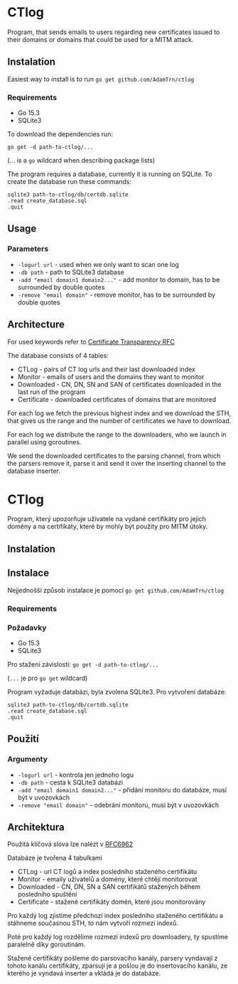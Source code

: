 # CTlog
Program, that sends emails to users regarding new certificates issued to their domains or domains that could be used for a MITM attack.

## Instalation
Easiest way to install is to run `go get github.com/AdamTrn/ctlog`
### Requirements
- Go 15.3
- SQLite3

To download the dependencies run:

`go get -d path-to-ctlog/...`

(... is a `go` wildcard when describing package lists)

The program requires a database, currently it is running on SQLite.
To create the database run these commands:
```
sqlite3 path-to-ctlog/db/certdb.sqlite
.read create_database.sql
.quit
```

## Usage
### Parameters
- `-logurl url` - used when we only want to scan one log
- `-db path` - path to SQLite3 database
- `-add "email domain1 domain2..."` - add monitor to domain, has to be surrounded by double quotes
- `-remove "email domain"` - remove monitor, has to be surrounded by double quotes

## Architecture
For used keywords refer to [Certificate Transparency RFC](https://tools.ietf.org/html/rfc6962)

The database consists of 4 tables:
- CTLog - pairs of CT log urls and their last downloaded index 
- Monitor - emails of users and the domains they want to monitor
- Downloaded - CN, DN, SN and SAN of certificates downloaded in the last run of the program
- Certificate - downloaded certificates of domains that are monitored

For each log we fetch the previous highest index and we download the STH, that gives us the range and the number of certificates we have to download.

For each log we distribute the range to the downloaders, who we launch in parallel using goroutines.

We send the downloaded certificates to the parsing channel, from which the parsers remove it, parse it and send it over the inserting channel to the database inserter.



# CTlog
Program, který upozorňuje uživatele na vydané certifikáty pro jejich domény a na certifikáty, které by mohly být použity pro MITM útoky.

## Instalation
## Instalace
Nejjednošší způsob instalace je pomocí `go get github.com/AdamTrn/ctlog`

### Requirements
### Požadavky
- Go 15.3
- SQLite3

Pro stažení závislostí:
`go get -d path-to-ctlog/...`

(`...` je pro `go get` wildcard)

Program vyžaduje databázi, byla zvolena SQLite3.
Pro vytvoření databáze:
```
sqlite3 path-to-ctlog/db/certdb.sqlite
.read create_database.sql
.quit
```

## Použití
### Argumenty
- `-logurl url` - kontrola jen jednoho logu
- `-db path` - cesta k SQLite3 databázi
- `-add "email domain1 domain2..."` - přidání monitoru do databáze, musí být v uvozovkách
- `-remove "email domain"` - odebrání monitoru, musí být v uvozovkách

## Architektura
Použitá klíčová slova lze nalézt v [RFC6962](https://tools.ietf.org/html/rfc6962)

Databáze je tvořena 4 tabulkami
- CTLog - url CT logů a index posledního staženého certifikátu
- Monitor - emaily uživatelů a domény, které chtějí monitorovat
- Downloaded - CN, DN, SN a SAN certifikátů stažených během posledního spuštění
- Certificate - stažené certifikáty domén, které jsou monitorovány

Pro každý log zjistíme předchozí index posledního staženého certifikátu a stáhneme současnou STH, to nám vytvoří rozmezí indexů.

Poté pro každý log rozdělíme rozmezí indexů pro downloadery, ty spustíme paralelně díky goroutinám.

Stažené certifikáty pošleme do parsovacího kanály, parsery vyndavají z tohoto kanálu certifikáty, zparsují je a pošlou je do insertovacího kanálu, ze kterého je vyndavá inserter a vkládá je do databáze.